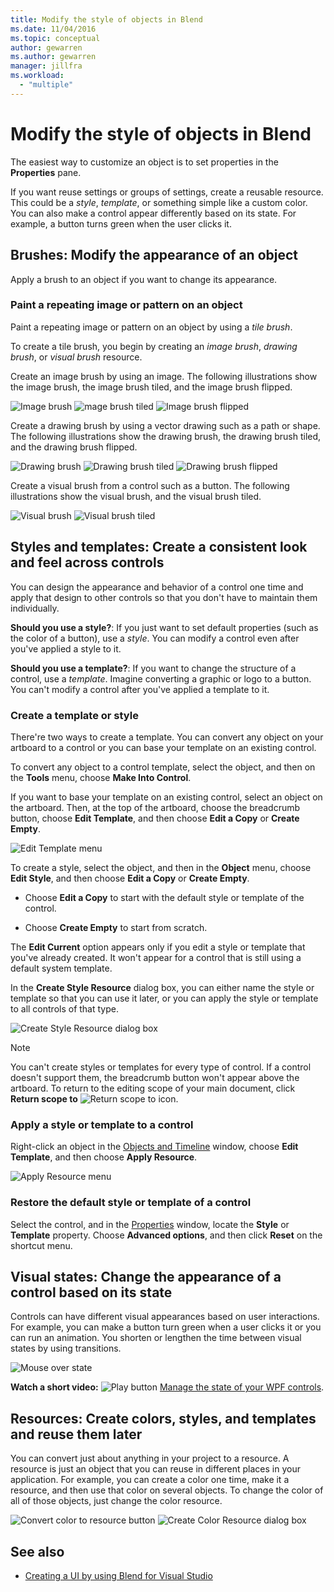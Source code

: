 ```yaml
---
title: Modify the style of objects in Blend
ms.date: 11/04/2016
ms.topic: conceptual
author: gewarren
ms.author: gewarren
manager: jillfra
ms.workload:
  - "multiple"
---
```

# Modify the style of objects in Blend

The easiest way to customize an object is to set properties in the **Properties** pane.

If you want reuse settings or groups of settings, create a reusable resource. This could be a *style*, *template*, or something simple like a custom color. You can also make a control appear differently based on its state. For example, a button turns green when the user clicks it.

## Brushes: Modify the appearance of an object

Apply a brush to an object if you want to change its appearance.

### Paint a repeating image or pattern on an object

Paint a repeating image or pattern on an object by using a *tile brush*.

To create a tile brush, you begin by creating an *image brush*, *drawing brush*, or *visual brush* resource.

Create an image brush by using an image. The following illustrations show the image brush, the image brush tiled, and the image brush flipped.

![Image brush](../designers/media/81f84f56-906d-456b-8288-d77da1e01e31.png) ![mage brush tiled](../designers/media/d3782ca8-64da-47a4-a095-c6cdd0fa47a2.png) ![Image brush flipped](../designers/media/38ae3691-f3f1-4a1e-82ca-c7fa164bf56e.png)

Create a drawing brush by using a vector drawing such as a path or shape. The following illustrations show the drawing brush, the drawing brush tiled, and the drawing brush flipped.

![Drawing brush](../designers/media/197666ac-ef57-4c5c-9779-669e991a00a5.png) ![Drawing brush tiled](../designers/media/ba09cda3-4cee-40ba-b3d4-edc032158bdc.png) ![Drawing brush flipped](../designers/media/15bf6021-620c-4490-9eae-086153d3f14f.png)

Create a visual brush from a control such as a button. The following illustrations show the visual brush, and the visual brush tiled.

![Visual brush](../designers/media/fb6c90e0-153c-48fe-b563-e601beac6227.png) ![Visual brush tiled](../designers/media/e261b99f-7d8f-4d91-bc84-19c7beccc255.png)

## Styles and templates: Create a consistent look and feel across controls

You can design the appearance and behavior of a control one time and apply that design to other controls so that you don't have to maintain them individually.

**Should you use a style?**: If you just want to set default properties (such as the color of a button), use a *style*. You can modify a control even after you've applied a style to it.

**Should you use a template?**: If you want to change the structure of a control, use a *template*. Imagine converting a graphic or logo to a button. You can't modify a control after you've applied a template to it.

### Create a template or style

There're two ways to create a template. You can convert any object on your artboard to a control or you can base your template on an existing control.

To convert any object to a control template, select the object, and then on the **Tools** menu, choose **Make Into Control**.

If you want to base your template on an existing control, select an object on the artboard. Then, at the top of the artboard, choose the breadcrumb button, choose **Edit Template**, and then choose **Edit a Copy** or **Create Empty**.

![Edit Template menu](../designers/media/5ebdb33f-aad2-4c10-a328-5e8b04c56a36.png)

To create a style, select the object, and then in the **Object** menu, choose **Edit Style**, and then choose **Edit a Copy** or **Create Empty**.

- Choose **Edit a Copy** to start with the default style or template of the control.

- Choose **Create Empty** to start from scratch.

The **Edit Current** option appears only if you edit a style or template that you've already created. It won't appear for a control that is still using a default system template.

In the **Create Style Resource** dialog box, you can either name the style or template so that you can use it later, or you can apply the style or template to all controls of that type.

![Create Style Resource dialog box](../designers/media/4818ee6a-ce60-4b79-91c8-3b1871829eea.png)

> [!NOTE]
> You can't create styles or templates for every type of control. If a control doesn't support them, the breadcrumb button won't appear above the artboard.
> To return to the editing scope of your main document, click **Return scope to** ![Return scope to icon](../designers/media/55844eb3-ed98-4f20-aa66-a6f5b23eeb2b.png).

### Apply a style or template to a control

Right-click an object in the [Objects and Timeline](../designers/creating-a-ui-by-using-blend-for-visual-studio.md#objects-and-timeline-window) window, choose **Edit Template**, and then choose **Apply Resource**.

![Apply Resource menu](../designers/media/dc12debc-7711-47d9-84ce-10322a384397.png)

### Restore the default style or template of a control

Select the control, and in the [Properties](../designers/creating-a-ui-by-using-blend-for-visual-studio.md#properties-window) window, locate the **Style** or **Template** property. Choose **Advanced options**, and then click **Reset** on the shortcut menu.

## Visual states: Change the appearance of a control based on its state

Controls can have different visual appearances based on user interactions. For example, you can make a button turn green when a user clicks it or you can run an animation. You shorten or lengthen the time between visual states by using transitions.

![Mouse over state](../designers/media/a95c671a-5639-40b9-83db-1e6b214330d5.png)

**Watch a short video:** ![Play button](../designers/media/bldadminconsoleinitialconfigicon.PNG) [Manage the state of your WPF controls](https://www.youtube.com/watch?v=m0PlkF5i6uw).

## Resources: Create colors, styles, and templates and reuse them later

You can convert just about anything in your project to a resource. A resource is just an object that you can reuse in different places in your application. For example, you can create a color one time, make it a resource, and then use that color on several objects. To change the color of all of those objects, just change the color resource.

![Convert color to resource button](../designers/media/89203705-cf66-46e0-b153-52a23cd744f7.png) ![Create Color Resource dialog box](../designers/media/6bff8b19-3cd5-41a0-bbf9-ff65532d5aae.png)

## See also

- [Creating a UI by using Blend for Visual Studio](../designers/creating-a-ui-by-using-blend-for-visual-studio.md)
